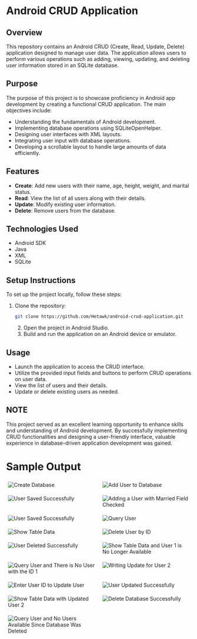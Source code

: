 # Android CRUD Application

## Overview
This repository contains an Android CRUD (Create, Read, Update, Delete) application designed to manage user data. The application allows users to perform various operations such as adding, viewing, updating, and deleting user information stored in an SQLite database.

## Purpose
The purpose of this project is to showcase proficiency in Android app development by creating a functional CRUD application. The main objectives include:

- Understanding the fundamentals of Android development.
- Implementing database operations using SQLiteOpenHelper.
- Designing user interfaces with XML layouts.
- Integrating user input with database operations.
- Developing a scrollable layout to handle large amounts of data efficiently.

## Features
- **Create**: Add new users with their name, age, height, weight, and marital status.
- **Read**: View the list of all users along with their details.
- **Update**: Modify existing user information.
- **Delete**: Remove users from the database.

## Technologies Used
- Android SDK
- Java
- XML
- SQLite


## Setup Instructions
To set up the project locally, follow these steps:

1. Clone the repository:
    ```bash
    git clone https://github.com/Hetawk/android-crud-application.git
    ```
   2. Open the project in Android Studio.
   3. Build and run the application on an Android device or emulator.

## Usage
- Launch the application to access the CRUD interface.
- Utilize the provided input fields and buttons to perform CRUD operations on user data.
- View the list of users and their details.
- Update or delete existing users as needed.

## NOTE
This project served as an excellent learning opportunity to enhance skills and understanding of Android development. By successfully implementing CRUD functionalities and designing a user-friendly interface, valuable experience in database-driven application development was gained.

# Sample Output

<div style="display: grid; grid-template-columns: repeat(auto-fill, minmax(200px, 1fr)); gap: 10px; justify-content: center;">

<!-- First Row -->
<div style="margin: 5px;">
    <img src="results/1-create_database.png" alt="Create Database" style="max-width: 100%; height: auto;">
</div>

<div style="margin: 5px;">
    <img src="results/2-add_user_to_database.png" alt="Add User to Database" style="max-width: 100%; height: auto;">
</div>

<div style="margin: 5px;">
    <img src="results/2.1-user_save_successfully.png" alt="User Saved Successfully" style="max-width: 100%; height: auto;">
</div>

<!-- Second Row -->
<div style="margin: 5px;">
    <img src="results/3.1-adding_a_user_with_married_field_check.png" alt="Adding a User with Married Field Checked" style="max-width: 100%; height: auto;">
</div>

<div style="margin: 5px;">
    <img src="results/3.2-user_save_successfully.png" alt="User Saved Successfully" style="max-width: 100%; height: auto;">
</div>

<div style="margin: 5px;">
    <img src="results/4.1-query_user_show_a_toast_of_all_users_and_their_id.png" alt="Query User" style="max-width: 100%; height: auto;">
</div>

<!-- Third Row -->
<div style="margin: 5px;">
    <img src="results/5.1-show_table_data_shows_the_list_of_all_users_and_their_info.png" alt="Show Table Data" style="max-width: 100%; height: auto;">
</div>

<div style="margin: 5px;">
    <img src="results/6.1-delete_user_by_id.png" alt="Delete User by ID" style="max-width: 100%; height: auto;">
</div>

<div style="margin: 5px;">
    <img src="results/6.2-user_deleted_successfully.png" alt="User Deleted Successfully" style="max-width: 100%; height: auto;">
</div>

<!-- Fourth Row -->
<div style="margin: 5px;">
    <img src="results/6.3-show_table_data_and_user_1_is_no_longer_available.png" alt="Show Table Data and User 1 is No Longer Available" style="max-width: 100%; height: auto;">
</div>

<div style="margin: 5px;">
    <img src="results/6.4-query_user_and_there_is_no_user_with_the_id_1.png" alt="Query User and There is No User with the ID 1" style="max-width: 100%; height: auto;">
</div>

<div style="margin: 5px;">
    <img src="results/7.1-writing_update_for_user2.png" alt="Writing Update for User 2" style="max-width: 100%; height: auto;">
</div>

<!-- Fifth Row -->
<div style="margin: 5px;">
    <img src="results/7.2-enter_user_id_to_update_user.png" alt="Enter User ID to Update User" style="max-width: 100%; height: auto;">
</div>

<div style="margin: 5px;">
    <img src="results/7.3-User_updated_successfully.png" alt="User Updated Successfully" style="max-width: 100%; height: auto;">
</div>

<div style="margin: 5px;">
    <img src="results/7.4-show_table_data_with_updated_user2.png" alt="Show Table Data with Updated User 2" style="max-width: 100%; height: auto;">
</div>

<!-- Sixth Row -->
<div style="margin: 5px;">
    <img src="results/8.1-delete_database_successfully.png" alt="Delete Database Successfully" style="max-width: 100%; height: auto;">
</div>

<div style="margin: 5px;">
    <img src="results/8.2-query_user_and_no_users_available_since_database_was_deleted.png" alt="Query User and No Users Available Since Database Was Deleted" style="max-width: 100%; height: auto;">
</div>

</div>
